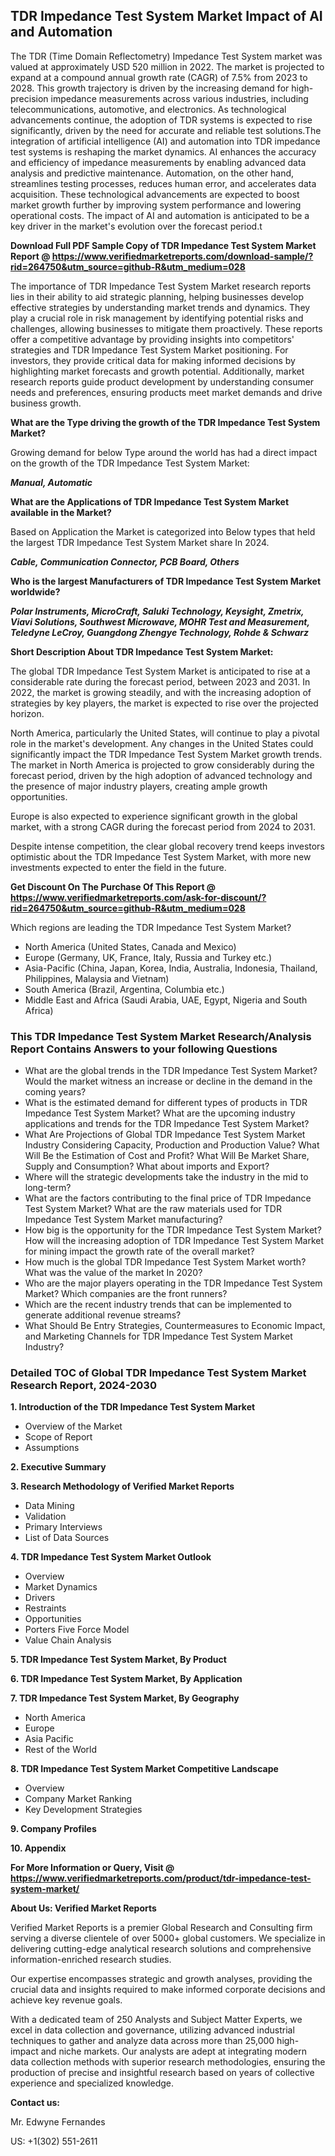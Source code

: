 <h2>TDR Impedance Test System Market Impact of AI and Automation</h2>The TDR (Time Domain Reflectometry) Impedance Test System market was valued at approximately USD 520 million in 2022. The market is projected to expand at a compound annual growth rate (CAGR) of 7.5% from 2023 to 2028. This growth trajectory is driven by the increasing demand for high-precision impedance measurements across various industries, including telecommunications, automotive, and electronics. As technological advancements continue, the adoption of TDR systems is expected to rise significantly, driven by the need for accurate and reliable test solutions.The integration of artificial intelligence (AI) and automation into TDR impedance test systems is reshaping the market dynamics. AI enhances the accuracy and efficiency of impedance measurements by enabling advanced data analysis and predictive maintenance. Automation, on the other hand, streamlines testing processes, reduces human error, and accelerates data acquisition. These technological advancements are expected to boost market growth further by improving system performance and lowering operational costs. The impact of AI and automation is anticipated to be a key driver in the market's evolution over the forecast period.t</p><p id="" class=""><strong>Download Full PDF Sample Copy of TDR Impedance Test System Market Report @ <a href="https://www.verifiedmarketreports.com/download-sample/?rid=264750&utm_source=github-R&utm_medium=028" target="_blank">https://www.verifiedmarketreports.com/download-sample/?rid=264750&utm_source=github-R&utm_medium=028</a></strong></p><p>The importance of&nbsp;TDR Impedance Test System Market research reports lies in their ability to aid strategic planning, helping businesses develop effective strategies by understanding market trends and dynamics. They play a crucial role in risk management by identifying potential risks and challenges, allowing businesses to mitigate them proactively. These reports offer a competitive advantage by providing insights into competitors' strategies and TDR Impedance Test System Market positioning. For investors, they provide critical data for making informed decisions by highlighting market forecasts and growth potential. Additionally, market research reports guide product development by understanding consumer needs and preferences, ensuring products meet market demands and drive business growth.</p><p><strong>What are the&nbsp;Type driving the growth of the TDR Impedance Test System Market?</strong></p><p id="" class="">Growing demand for below Type around the world has had a direct impact on the growth of the TDR Impedance Test System Market:</p><em><strong>Manual, Automatic</strong></em></p><strong>What are the&nbsp;Applications&nbsp;of TDR Impedance Test System Market available in the Market?</strong></p><p id="" class="">Based on Application the Market is categorized into Below types that held the largest TDR Impedance Test System Market share In 2024.</p><em><strong>Cable, Communication Connector, PCB Board, Others</strong></em></p><strong>Who is the largest Manufacturers of TDR Impedance Test System Market worldwide?</strong></p><p><em><strong>Polar Instruments, MicroCraft, Saluki Technology, Keysight, Zmetrix, Viavi Solutions, Southwest Microwave, MOHR Test and Measurement, Teledyne LeCroy, Guangdong Zhengye Technology, Rohde & Schwarz</strong></em></p><p id="" class=""><strong>Short Description About TDR Impedance Test System Market:</strong></p><p>The global TDR Impedance Test System Market is anticipated to rise at a considerable rate during the forecast period, between 2023 and 2031. In 2022, the market is growing steadily, and with the increasing adoption of strategies by key players, the market is expected to rise over the projected horizon.</p><p>North America, particularly the United States, will continue to play a pivotal role in the market's development. Any changes in the United States could significantly impact the TDR Impedance Test System Market growth trends. The market in North America is projected to grow considerably during the forecast period, driven by the high adoption of advanced technology and the presence of major industry players, creating ample growth opportunities.</p><p>Europe is also expected to experience significant growth in the global market, with a strong CAGR during the forecast period from 2024 to 2031.</p><p>Despite intense competition, the clear global recovery trend keeps investors optimistic about the TDR Impedance Test System Market, with more new investments expected to enter the field in the future.</p><p id="" class=""><strong>Get Discount On The Purchase Of This Report @ <a href="https://www.verifiedmarketreports.com/ask-for-discount/?rid=264750&utm_source=github-R&utm_medium=028" target="_blank">https://www.verifiedmarketreports.com/ask-for-discount/?rid=264750&utm_source=github-R&utm_medium=028</a></strong></p>Which regions are leading the TDR Impedance Test System Market?</p><ul><li>North America (United States, Canada and Mexico)</li><li>Europe (Germany, UK, France, Italy, Russia and Turkey etc.)</li><li>Asia-Pacific (China, Japan, Korea, India, Australia, Indonesia, Thailand, Philippines, Malaysia and Vietnam)</li><li>South America (Brazil, Argentina, Columbia etc.)</li><li>Middle East and Africa (Saudi Arabia, UAE, Egypt, Nigeria and South Africa)</li></ul><h3 id="" class="">This TDR Impedance Test System Market Research/Analysis Report Contains Answers to your following Questions</h3><ul><li>What are the global trends in the TDR Impedance Test System Market? Would the market witness an increase or decline in the demand in the coming years?</li><li>What is the estimated demand for different types of products in TDR Impedance Test System Market? What are the upcoming industry applications and trends for the TDR Impedance Test System Market?</li><li>What Are Projections of Global TDR Impedance Test System Market Industry Considering Capacity, Production and Production Value? What Will Be the Estimation of Cost and Profit? What Will Be Market Share, Supply and Consumption? What about imports and Export?</li><li>Where will the strategic developments take the industry in the mid to long-term?</li><li>What are the factors contributing to the final price of TDR Impedance Test System Market? What are the raw materials used for TDR Impedance Test System Market manufacturing?</li><li>How big is the opportunity for the TDR Impedance Test System Market? How will the increasing adoption of TDR Impedance Test System Market for mining impact the growth rate of the overall market?</li><li>How much is the global TDR Impedance Test System Market worth? What was the value of the market In 2020?</li><li>Who are the major players operating in the TDR Impedance Test System Market? Which companies are the front runners?</li><li>Which are the recent industry trends that can be implemented to generate additional revenue streams?</li><li>What Should Be Entry Strategies, Countermeasures to Economic Impact, and Marketing Channels for TDR Impedance Test System Market Industry?</li></ul><h3 id="" class="">Detailed TOC of Global TDR Impedance Test System Market Research Report, 2024-2030</h3><p id="" class=""><strong>1. Introduction of the TDR Impedance Test System Market</strong></p><ul><li>Overview of the Market</li><li>Scope of Report</li><li>Assumptions</li></ul><p id="" class=""><strong>2. Executive Summary</strong></p><p id="" class=""><strong>3. Research Methodology of Verified Market Reports</strong></p><ul><li>Data Mining</li><li>Validation</li><li>Primary Interviews</li><li>List of Data Sources</li></ul><p id="" class=""><strong>4. TDR Impedance Test System Market Outlook</strong></p><ul><li>Overview</li><li>Market Dynamics</li><li>Drivers</li><li>Restraints</li><li>Opportunities</li><li>Porters Five Force Model</li><li>Value Chain Analysis</li></ul><p id="" class=""><strong>5. TDR Impedance Test System Market, By Product</strong></p><p id="" class=""><strong>6. TDR Impedance Test System Market, By Application</strong></p><p id="" class=""><strong>7. TDR Impedance Test System Market, By Geography</strong></p><ul><li>North America</li><li>Europe</li><li>Asia Pacific</li><li>Rest of the World</li></ul><p id="" class=""><strong>8. TDR Impedance Test System Market Competitive Landscape</strong></p><ul><li>Overview</li><li>Company Market Ranking</li><li>Key Development Strategies</li></ul><p id="" class=""><strong>9. Company Profiles</strong></p><p id="" class=""><strong>10. Appendix</strong></p><p id="" class=""><strong>For More Information or Query, Visit @ <a href="https://www.verifiedmarketreports.com/product/tdr-impedance-test-system-market/" target="_blank">https://www.verifiedmarketreports.com/product/tdr-impedance-test-system-market/</a></strong></p><p id="" class=""><strong>About Us: Verified Market Reports</strong></p><p id="" class="">Verified Market Reports is a premier Global Research and Consulting firm serving a diverse clientele of over 5000+ global customers. We specialize in delivering cutting-edge analytical research solutions and comprehensive information-enriched research studies.</p><p id="" class="">Our expertise encompasses strategic and growth analyses, providing the crucial data and insights required to make informed corporate decisions and achieve key revenue goals.</p><p id="" class="">With a dedicated team of 250 Analysts and Subject Matter Experts, we excel in data collection and governance, utilizing advanced industrial techniques to gather and analyze data across more than 25,000 high-impact and niche markets. Our analysts are adept at integrating modern data collection methods with superior research methodologies, ensuring the production of precise and insightful research based on years of collective experience and specialized knowledge.</p><p id="" class=""><strong>Contact us:</strong></p><p id="" class="">Mr. Edwyne Fernandes</p><p id="" class="">US: +1(302) 551-2611</p>